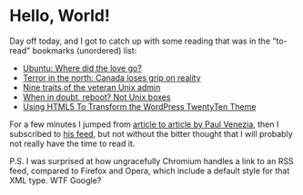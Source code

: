 <!-- -
Title: Hello, World!
First Published: 2011-02-25
- -->

Hello, World!
=============

Day off today, and I got to catch up with some reading that was in the 
"to-read" bookmarks (unordered) list:

*   [Ubuntu: Where did the love go?](http://itmanagement.earthweb.com/osrc/article.php/3925641/Ubuntu-Where-Did-the-Love-Go.htm)
*   [Terror in the north: Canada loses grip on reality](http://www.infoworld.com/print/150364)
*   [Nine traits of the veteran Unix admin](http://www.infoworld.com/print/151276)
*   [When in doubt, reboot? Not Unix boxes](http://www.infoworld.com/print/152061)
*   [Using HTML5 To Transform the WordPress TwentyTen Theme](http://www.smashingmagazine.com/2011/02/22/using-html5-to-transform-wordpress-twentyten-theme/)

For a few minutes I jumped from [article to article by Paul Venezia](http://www.infoworld.com/d/data-center/blogs), 
then I subscribed to [his feed](http://www.infoworld.com/blogs/paul-venezia/feed), 
but not without the bitter thought that I will probably not really have the 
time to read it.

P.S. I was surprised at how ungracefully Chromium handles a link to an RSS 
feed, compared to Firefox and Opera, which include a default style for that 
XML type. WTF Google?
